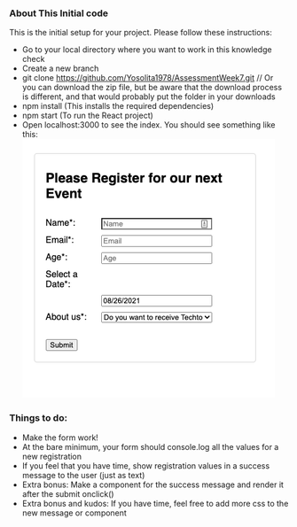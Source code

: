 ### About This Initial code

This is the initial setup for your project. Please follow these instructions:

* Go to your local directory where you want to work in this knowledge check
* Create a new branch
* git clone https://github.com/Yosolita1978/AssessmentWeek7.git // Or you can download the zip file, but be aware that the download process is different, and that would probably put the folder in your downloads
* npm install (This installs the required dependencies)
* npm start (To run the React project)
* Open localhost:3000 to see the index. You should see something like this:
![Screenshoot](https://github.com/Yosolita1978/screenshoots/blob/main/Week7/Screen%20Shot%202021-08-26%20at%201.55.11%20PM.png?raw=true)


### Things to do:

* Make the form work!
* At the bare minimum, your form should console.log all the values for a new registration 
* If you feel that you have time, show registration values in a success message to the user (just as text)
* Extra bonus: Make a component for the success message and render it after the submit onclick()
* Extra bonus and kudos: If you have time, feel free to add more css to the new message or component 
